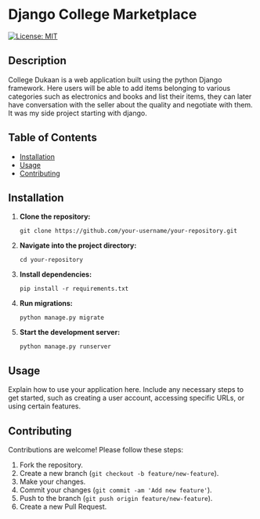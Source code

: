 
# Django College Marketplace

[![License: MIT](https://img.shields.io/badge/License-MIT-yellow.svg)](https://opensource.org/licenses/MIT)

## Description

College Dukaan is a web application built using the python Django framework. Here users will be able to add items belonging to various categories such as electronics and books and list their items, they can later have conversation with the seller about the quality and negotiate with them. It was my side project starting with django.

## Table of Contents

- [Installation](#installation)
- [Usage](#usage)
- [Contributing](#contributing)

## Installation

1. **Clone the repository:**
   ```
   git clone https://github.com/your-username/your-repository.git
   ```

2. **Navigate into the project directory:**
   ```
   cd your-repository
   ```

3. **Install dependencies:**
   ```
   pip install -r requirements.txt
   ```

4. **Run migrations:**
   ```
   python manage.py migrate
   ```

5. **Start the development server:**
   ```
   python manage.py runserver
   ```

## Usage

Explain how to use your application here. Include any necessary steps to get started, such as creating a user account, accessing specific URLs, or using certain features.

## Contributing

Contributions are welcome! Please follow these steps:

1. Fork the repository.
2. Create a new branch (`git checkout -b feature/new-feature`).
3. Make your changes.
4. Commit your changes (`git commit -am 'Add new feature'`).
5. Push to the branch (`git push origin feature/new-feature`).
6. Create a new Pull Request.


